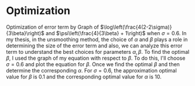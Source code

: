 # Optimization
Optimization of error term by Graph of $\log\left(\frac{4(2-2\sigma)}{3\beta}\right)$ and $\psi\left(\frac{4}{3\beta} + 1\right)$ when $\sigma = 0.6$.
In my thesis, in the unsmoothing method, the choice of $\alpha$ and $\beta$ plays a role in determining the size of the error term and also, we can analyze this error term to understand the best choices for parameters $\alpha,\beta$. To find the optimal $\beta$, I used the graph of my equation with respect to $\beta$. To do this, I'll choose $\sigma = 0.6$ and plot the equation for $\beta$. Once we find the optimal $\beta$ and then determine the corresponding $\alpha$. For $\sigma = 0.6$, the approximation optimal value for $\beta$ is $0.1$ and the corresponding optimal value for $\alpha$ is $10$.
